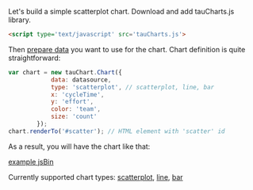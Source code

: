 Let's build a simple scatterplot chart. Download and add tauCharts.js library.

```html
<script type='text/javascript' src='tauCharts.js'>
```
Then [prepare data](../datasource/readme.md) you want to use for the chart. Chart definition is quite straightforward:

```javascript
var chart = new tauChart.Chart({
            data: datasource,
            type: 'scatterplot', // scatterplot, line, bar
            x: 'cycleTime',
            y: 'effort',
            color: 'team',
            size: 'count'
        });
chart.renderTo('#scatter'); // HTML element with 'scatter' id
```

As a result, you will have the chart like that:

[example jsBin](http://jsbin.com/hogoci/16/embed?output)


Currently supported chart types: [scatterplot](scatterplot.md), [line](line.md), [bar](bar.md)

